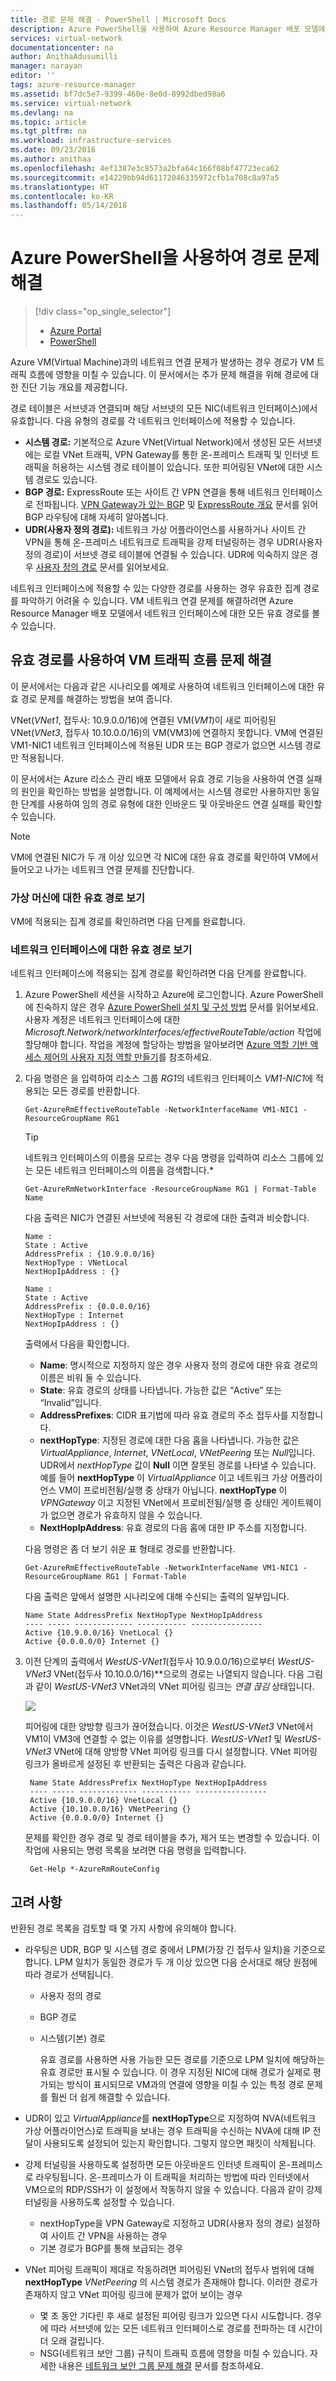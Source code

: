 ```yaml
---
title: 경로 문제 해결 - PowerShell | Microsoft Docs
description: Azure PowerShell을 사용하여 Azure Resource Manager 배포 모델에서 경로 문제를 해결하는 방법에 알아봅니다.
services: virtual-network
documentationcenter: na
author: AnithaAdusumilli
manager: narayan
editor: ''
tags: azure-resource-manager
ms.assetid: bf7dc5e7-9399-460e-8e0d-8992dbed98a6
ms.service: virtual-network
ms.devlang: na
ms.topic: article
ms.tgt_pltfrm: na
ms.workload: infrastructure-services
ms.date: 09/23/2016
ms.author: anithaa
ms.openlocfilehash: 4ef1387e3c8573a2bfa64c166f08bf47723eca62
ms.sourcegitcommit: e14229bb94d61172046335972cfb1a708c8a97a5
ms.translationtype: HT
ms.contentlocale: ko-KR
ms.lasthandoff: 05/14/2018
---
```

# <a name="troubleshoot-routes-using-azure-powershell"></a>Azure PowerShell을 사용하여 경로 문제 해결
> [!div class="op_single_selector"]
> * [Azure Portal](virtual-network-routes-troubleshoot-portal.md)
> * [PowerShell](virtual-network-routes-troubleshoot-powershell.md)
> 
> 

Azure VM(Virtual Machine)과의 네트워크 연결 문제가 발생하는 경우 경로가 VM 트래픽 흐름에 영향을 미칠 수 있습니다. 이 문서에서는 추가 문제 해결을 위해 경로에 대한 진단 기능 개요를 제공합니다.

경로 테이블은 서브넷과 연결되며 해당 서브넷의 모든 NIC(네트워크 인터페이스)에서 유효합니다. 다음 유형의 경로를 각 네트워크 인터페이스에 적용할 수 있습니다.

* **시스템 경로:** 기본적으로 Azure VNet(Virtual Network)에서 생성된 모든 서브넷에는 로컬 VNet 트래픽, VPN Gateway를 통한 온-프레미스 트래픽 및 인터넷 트래픽을 허용하는 시스템 경로 테이블이 있습니다. 또한 피어링된 VNet에 대한 시스템 경로도 있습니다.
* **BGP 경로:** ExpressRoute 또는 사이트 간 VPN 연결을 통해 네트워크 인터페이스로 전파됩니다. [VPN Gateway가 있는 BGP](../vpn-gateway/vpn-gateway-bgp-overview.md) 및 [ExpressRoute 개요](../expressroute/expressroute-introduction.md) 문서를 읽어 BGP 라우팅에 대해 자세히 알아봅니다.
* **UDR(사용자 정의 경로):** 네트워크 가상 어플라이언스를 사용하거나 사이트 간 VPN을 통해 온-프레미스 네트워크로 트래픽을 강제 터널링하는 경우 UDR(사용자 정의 경로)이 서브넷 경로 테이블에 연결될 수 있습니다. UDR에 익숙하지 않은 경우 [사용자 정의 경로](virtual-networks-udr-overview.md#user-defined) 문서를 읽어보세요.

네트워크 인터페이스에 적용할 수 있는 다양한 경로를 사용하는 경우 유효한 집계 경로를 파악하기 어려울 수 있습니다. VM 네트워크 연결 문제를 해결하려면 Azure Resource Manager 배포 모델에서 네트워크 인터페이스에 대한 모든 유효 경로를 볼 수 있습니다.

## <a name="using-effective-routes-to-troubleshoot-vm-traffic-flow"></a>유효 경로를 사용하여 VM 트래픽 흐름 문제 해결
이 문서에서는 다음과 같은 시나리오를 예제로 사용하여 네트워크 인터페이스에 대한 유효 경로 문제를 해결하는 방법을 보여 줍니다.

VNet(*VNet1*, 접두사: 10.9.0.0/16)에 연결된 VM(*VM1*)이 새로 피어링된 VNet(*VNet3*, 접두사 10.10.0.0/16)의 VM(VM3)에 연결하지 못합니다. VM에 연결된 VM1-NIC1 네트워크 인터페이스에 적용된 UDR 또는 BGP 경로가 없으면 시스템 경로만 적용됩니다.

이 문서에서는 Azure 리소스 관리 배포 모델에서 유효 경로 기능을 사용하여 연결 실패의 원인을 확인하는 방법을 설명합니다.
이 예제에서는 시스템 경로만 사용하지만 동일한 단계를 사용하여 임의 경로 유형에 대한 인바운드 및 아웃바운드 연결 실패를 확인할 수 있습니다.

> [!NOTE]
> VM에 연결된 NIC가 두 개 이상 있으면 각 NIC에 대한 유효 경로를 확인하여 VM에서 들어오고 나가는 네트워크 연결 문제를 진단합니다.
> 
> 

### <a name="view-effective-routes-for-a-virtual-machine"></a>가상 머신에 대한 유효 경로 보기
VM에 적용되는 집계 경로를 확인하려면 다음 단계를 완료합니다.

### <a name="view-effective-routes-for-a-network-interface"></a>네트워크 인터페이스에 대한 유효 경로 보기
네트워크 인터페이스에 적용되는 집계 경로를 확인하려면 다음 단계를 완료합니다.

1. Azure PowerShell 세션을 시작하고 Azure에 로그인합니다. Azure PowerShell에 친숙하지 않은 경우 [Azure PowerShell 설치 및 구성 방법](/powershell/azure/overview) 문서를 읽어보세요. 사용자 계정은 네트워크 인터페이스에 대한 *Microsoft.Network/networkInterfaces/effectiveRouteTable/action* 작업에 할당해야 합니다. 작업을 계정에 할당하는 방법을 알아보려면 [Azure 역할 기반 액세스 제어의 사용자 지정 역할 만들기](../role-based-access-control/custom-roles.md?toc=%2fazure%2fvirtual-network%2ftoc.json)를 참조하세요.
2. 다음 명령은 을 입력하여 리소스 그룹 *RG1*의 네트워크 인터페이스 *VM1-NIC1*에 적용되는 모든 경로를 반환합니다.
   
       Get-AzureRmEffectiveRouteTable -NetworkInterfaceName VM1-NIC1 -ResourceGroupName RG1
   
   > [!TIP]
   > 네트워크 인터페이스의 이름을 모르는 경우 다음 명령을 입력하여 리소스 그룹에 있는 모든 네트워크 인터페이스의 이름을 검색합니다.*
   > 
   > 
   
       Get-AzureRmNetworkInterface -ResourceGroupName RG1 | Format-Table Name
   
   다음 출력은 NIC가 연결된 서브넷에 적용된 각 경로에 대한 출력과 비슷합니다.
   
       Name :
       State : Active
       AddressPrefix : {10.9.0.0/16}
       NextHopType : VNetLocal
       NextHopIpAddress : {}
   
       Name :
       State : Active
       AddressPrefix : {0.0.0.0/16}
       NextHopType : Internet
       NextHopIpAddress : {}
   
   출력에서 다음을 확인합니다.
   
   * **Name**: 명시적으로 지정하지 않은 경우 사용자 정의 경로에 대한 유효 경로의 이름은 비워 둘 수 있습니다. 
   * **State**: 유효 경로의 상태를 나타냅니다. 가능한 값은 “Active” 또는 “Invalid”입니다.
   * **AddressPrefixes**: CIDR 표기법에 따라 유효 경로의 주소 접두사를 지정합니다. 
   * **nextHopType**: 지정된 경로에 대한 다음 홉을 나타냅니다. 가능한 값은 *VirtualAppliance*, *Internet*, *VNetLocal*, *VNetPeering* 또는 *Null*입니다. UDR에서 *nextHopType* 값이 **Null** 이면 잘못된 경로를 나타낼 수 있습니다. 예를 들어 **nextHopType** 이 *VirtualAppliance* 이고 네트워크 가상 어플라이언스 VM이 프로비전됨/실행 중 상태가 아닙니다. **nextHopType** 이 *VPNGateway* 이고 지정된 VNet에서 프로비전됨/실행 중 상태인 게이트웨이가 없으면 경로가 유효하지 않을 수 있습니다.
   * **NextHopIpAddress**: 유효 경로의 다음 홉에 대한 IP 주소를 지정합니다.
   
   다음 명령은 좀 더 보기 쉬운 표 형태로 경로를 반환합니다.
   
       Get-AzureRmEffectiveRouteTable -NetworkInterfaceName VM1-NIC1 -ResourceGroupName RG1 | Format-Table
   
   다음 출력은 앞에서 설명한 시나리오에 대해 수신되는 출력의 일부입니다.
   
       Name State AddressPrefix NextHopType NextHopIpAddress
       ---- ----- ------------- ----------- ----------------
       Active {10.9.0.0/16} VnetLocal {}
       Active {0.0.0.0/0} Internet {}
3. 이전 단계의 출력에서 *WestUS-VNet1*(접두사 10.9.0.0/16)으로부터 *WestUS-VNet3* VNet(접두사 10.10.0.0/16)**으로의 경로는 나열되지 않습니다. 다음 그림과 같이 *WestUS-VNet3* VNet과의 VNet 피어링 링크는 *연결 끊김* 상태입니다.
   
    ![](./media/virtual-network-routes-troubleshoot-portal/image4.png)
   
    피어링에 대한 양방향 링크가 끊어졌습니다. 이것은 *WestUS-VNet3* VNet에서 VM1이 VM3에 연결할 수 없는 이유를 설명합니다. *WestUS-VNet1* 및 *WestUS-VNet3* VNet에 대해 양방향 VNet 피어링 링크를 다시 설정합니다. VNet 피어링 링크가 올바르게 설정된 후 반환되는 출력은 다음과 같습니다.
   
        Name State AddressPrefix NextHopType NextHopIpAddress
        ---- ----- ------------- ----------- ----------------
        Active {10.9.0.0/16} VnetLocal {}
        Active {10.10.0.0/16} VNetPeering {}
        Active {0.0.0.0/0} Internet {}
   
    문제를 확인한 경우 경로 및 경로 테이블을 추가, 제거 또는 변경할 수 있습니다. 이 작업에 사용되는 명령 목록을 보려면 다음 명령을 입력합니다.
   
        Get-Help *-AzureRmRouteConfig

## <a name="considerations"></a>고려 사항
반환된 경로 목록을 검토할 때 몇 가지 사항에 유의해야 합니다.

* 라우팅은 UDR, BGP 및 시스템 경로 중에서 LPM(가장 긴 접두사 일치)을 기준으로 합니다. LPM 일치가 동일한 경로가 두 개 이상 있으면 다음 순서대로 해당 원점에 따라 경로가 선택됩니다.
  
  * 사용자 정의 경로
  * BGP 경로
  * 시스템(기본) 경로
    
    유효 경로를 사용하면 사용 가능한 모든 경로를 기준으로 LPM 일치에 해당하는 유효 경로만 표시될 수 있습니다. 이 경우 지정된 NIC에 대해 경로가 실제로 평가되는 방식이 표시되므로 VM과의 연결에 영향을 미칠 수 있는 특정 경로 문제를 훨씬 더 쉽게 해결할 수 있습니다.
* UDR이 있고 *VirtualAppliance*를 **nextHopType**으로 지정하여 NVA(네트워크 가상 어플라이언스)로 트래픽을 보내는 경우 트래픽을 수신하는 NVA에 대해 IP 전달이 사용되도록 설정되어 있는지 확인합니다. 그렇지 않으면 패킷이 삭제됩니다. 
* 강제 터널링을 사용하도록 설정하면 모든 아웃바운드 인터넷 트래픽이 온-프레미스로 라우팅됩니다. 온-프레미스가 이 트래픽을 처리하는 방법에 따라 인터넷에서 VM으로의 RDP/SSH가 이 설정에서 작동하지 않을 수 있습니다. 
  다음과 같이 강제 터널링을 사용하도록 설정할 수 있습니다.
  * nextHopType을 VPN Gateway로 지정하고 UDR(사용자 정의 경로) 설정하여 사이트 간 VPN을 사용하는 경우
  * 기본 경로가 BGP를 통해 보급되는 경우
* VNet 피어링 트래픽이 제대로 작동하려면 피어링된 VNet의 접두사 범위에 대해 **nextHopType** *VNetPeering* 의 시스템 경로가 존재해야 합니다. 이러한 경로가 존재하지 않고 VNet 피어링 링크에 문제가 없어 보이는 경우
  * 몇 초 동안 기다린 후 새로 설정된 피어링 링크가 있으면 다시 시도합니다. 경우에 따라 서브넷에 있는 모든 네트워크 인터페이스로 경로를 전파하는 데 시간이 더 오래 걸립니다.
  * NSG(네트워크 보안 그룹) 규칙이 트래픽 흐름에 영향을 미칠 수 있습니다. 자세한 내용은 [네트워크 보안 그룹 문제 해결](virtual-network-nsg-troubleshoot-powershell.md) 문서를 참조하세요.

